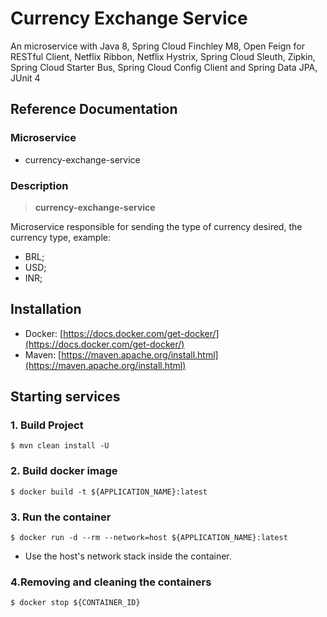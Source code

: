 
# Currency Exchange Service

An microservice with Java 8, Spring Cloud Finchley M8, Open Feign for RESTful Client, Netflix Ribbon, Netflix Hystrix, Spring Cloud Sleuth, Zipkin, Spring Cloud Starter Bus, Spring Cloud Config Client and Spring Data JPA, JUnit 4

## Reference Documentation

### Microservice

-   currency-exchange-service

### Description

> **currency-exchange-service**

Microservice responsible for sending the type of currency desired, the currency type, example:

- BRL;
- USD;
- INR;


## Installation

-   Docker: [https://docs.docker.com/get-docker/](https://docs.docker.com/get-docker/)
-   Maven: [https://maven.apache.org/install.html](https://maven.apache.org/install.html)

## Starting services

### 1. Build Project

```
$ mvn clean install -U
```

### 2. Build docker image

```
$ docker build -t ${APPLICATION_NAME}:latest
```

### 3. Run the container

```
$ docker run -d --rm --network=host ${APPLICATION_NAME}:latest
```

-   Use the host's network stack inside the container.

### 4.Removing and cleaning the containers

```
$ docker stop ${CONTAINER_ID}
```
